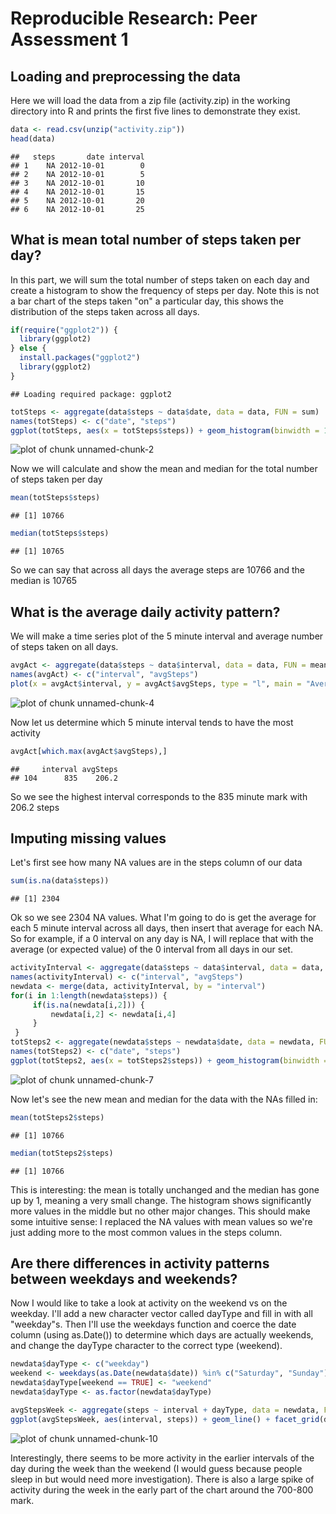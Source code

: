 # Reproducible Research: Peer Assessment 1


## Loading and preprocessing the data


Here we will load the data from a zip file (activity.zip) in the working directory into R and prints the first five lines to demonstrate they exist.


```r
data <- read.csv(unzip("activity.zip"))
head(data)
```

```
##   steps       date interval
## 1    NA 2012-10-01        0
## 2    NA 2012-10-01        5
## 3    NA 2012-10-01       10
## 4    NA 2012-10-01       15
## 5    NA 2012-10-01       20
## 6    NA 2012-10-01       25
```


## What is mean total number of steps taken per day?


In this part, we will sum the total number of steps taken on each day and create a histogram to show the frequency of steps per day. Note this is not a bar chart of the steps taken "on" a particular day, this shows the distribution of the steps taken across all days. 


```r
if(require("ggplot2")) {
  library(ggplot2)
} else {
  install.packages("ggplot2")
  library(ggplot2)
}
```

```
## Loading required package: ggplot2
```

```r
totSteps <- aggregate(data$steps ~ data$date, data = data, FUN = sum)
names(totSteps) <- c("date", "steps")
ggplot(totSteps, aes(x = totSteps$steps)) + geom_histogram(binwidth = 1000) + xlab("Total number of steps taken per day") +ggtitle("Total Steps Taken")
```

![plot of chunk unnamed-chunk-2](./PA1_template_files/figure-html/unnamed-chunk-2.png) 

Now we will calculate and show the mean and median for the total number of steps taken per day


```r
mean(totSteps$steps)
```

```
## [1] 10766
```

```r
median(totSteps$steps)
```

```
## [1] 10765
```

So we can say that across all days the average steps are 10766 and the median is 10765

## What is the average daily activity pattern?


We will make a time series plot of the 5 minute interval and average number of steps taken on all days. 


```r
avgAct <- aggregate(data$steps ~ data$interval, data = data, FUN = mean)
names(avgAct) <- c("interval", "avgSteps")
plot(x = avgAct$interval, y = avgAct$avgSteps, type = "l", main = "Average Activity at 5 minute Intervals", xlab = "5- min interval", ylab = "Average steps taken (averaged across all days)")
```

![plot of chunk unnamed-chunk-4](./PA1_template_files/figure-html/unnamed-chunk-4.png) 

Now let us determine which 5 minute interval tends to have the most activity


```r
avgAct[which.max(avgAct$avgSteps),]
```

```
##     interval avgSteps
## 104      835    206.2
```

So we see the highest interval corresponds to the 835 minute mark with 206.2 steps

## Imputing missing values

Let's first see how many NA values are in the steps column of our data


```r
sum(is.na(data$steps))
```

```
## [1] 2304
```

Ok so we see 2304 NA values. What I'm going to do is get the average for each 5 minute interval across all days, then insert that average for each NA. So for example, if a 0 interval on any day is NA, I will replace that with the average (or expected value) of the 0 interval from all days in our set. 


```r
activityInterval <- aggregate(data$steps ~ data$interval, data = data, FUN = mean)
names(activityInterval) <- c("interval", "avgSteps")
newdata <- merge(data, activityInterval, by = "interval")
for(i in 1:length(newdata$steps)) {
     if(is.na(newdata[i,2])) {
         newdata[i,2] <- newdata[i,4]
     }
 }
totSteps2 <- aggregate(newdata$steps ~ newdata$date, data = newdata, FUN = sum)
names(totSteps2) <- c("date", "steps")
ggplot(totSteps2, aes(x = totSteps2$steps)) + geom_histogram(binwidth = 1000) + xlab("Total number of steps taken per day") +ggtitle("Total Steps Taken With NAs")
```

![plot of chunk unnamed-chunk-7](./PA1_template_files/figure-html/unnamed-chunk-7.png) 

Now let's see the new mean and median for the data with the NAs filled in: 


```r
mean(totSteps2$steps)
```

```
## [1] 10766
```

```r
median(totSteps2$steps)
```

```
## [1] 10766
```

This is interesting: the mean is totally unchanged and the median has gone up by 1, meaning a very small change. The histogram shows significantly more values in the middle but no other major changes. This should make some intuitive sense: I replaced the NA values with mean values so we're just adding more to the most common values in the steps column. 


## Are there differences in activity patterns between weekdays and weekends?

Now I would like to take a look at activity on the weekend vs on the weekday. I'll add a new character vector called dayType and fill in with all "weekday"s. Then I'll use the weekdays function and coerce the date column (using as.Date()) to determine which days are actually weekends, and change the dayType character to the correct type (weekend).


```r
newdata$dayType <- c("weekday")
weekend <- weekdays(as.Date(newdata$date)) %in% c("Saturday", "Sunday")
newdata$dayType[weekend == TRUE] <- "weekend"
newdata$dayType <- as.factor(newdata$dayType)
```


```r
avgStepsWeek <- aggregate(steps ~ interval + dayType, data = newdata, FUN = mean)
ggplot(avgStepsWeek, aes(interval, steps)) + geom_line() + facet_grid(dayType~.) + xlab("5 min interval") + ylab("Number of steps") + ggtitle("Average steps taken at 5 min intervals on weekdays vs weekends")
```

![plot of chunk unnamed-chunk-10](./PA1_template_files/figure-html/unnamed-chunk-10.png) 

Interestingly, there seems to be more activity in the earlier intervals of the day during the week than the weekend (I would guess because people sleep in but would need more investigation). There is also a large spike of activity during the week in the early part of the chart around the 700-800 mark. 
